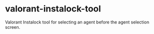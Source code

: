 # valorant-instalock-tool
Valorant Instalock tool for selecting an agent before the agent selection screen. 
